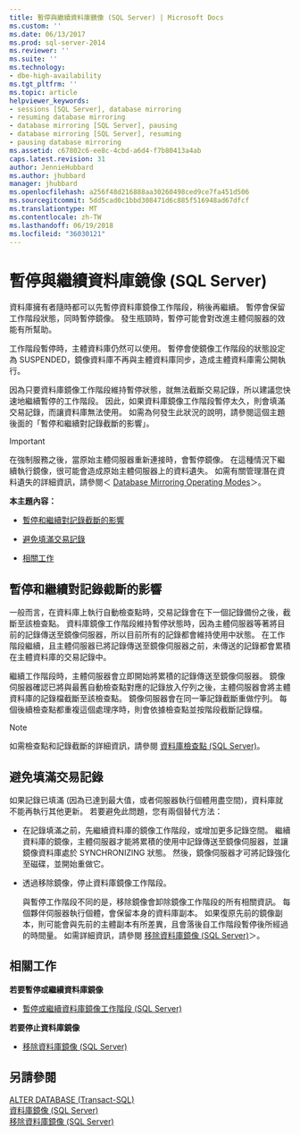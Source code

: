 ```yaml
---
title: 暫停與繼續資料庫鏡像 (SQL Server) | Microsoft Docs
ms.custom: ''
ms.date: 06/13/2017
ms.prod: sql-server-2014
ms.reviewer: ''
ms.suite: ''
ms.technology:
- dbe-high-availability
ms.tgt_pltfrm: ''
ms.topic: article
helpviewer_keywords:
- sessions [SQL Server], database mirroring
- resuming database mirroring
- database mirroring [SQL Server], pausing
- database mirroring [SQL Server], resuming
- pausing database mirroring
ms.assetid: c67802c6-ee8c-4cbd-a6d4-f7b80413a4ab
caps.latest.revision: 31
author: JennieHubbard
ms.author: jhubbard
manager: jhubbard
ms.openlocfilehash: a256f48d216888aa30260498ced9ce7fa451d506
ms.sourcegitcommit: 5dd5cad0c1bbd308471d6c885f516948ad67dfcf
ms.translationtype: MT
ms.contentlocale: zh-TW
ms.lasthandoff: 06/19/2018
ms.locfileid: "36030121"
---
```

# <a name="pausing-and-resuming-database-mirroring-sql-server"></a>暫停與繼續資料庫鏡像 (SQL Server)
  資料庫擁有者隨時都可以先暫停資料庫鏡像工作階段，稍後再繼續。 暫停會保留工作階段狀態，同時暫停鏡像。 發生瓶頸時，暫停可能會對改進主體伺服器的效能有所幫助。  
  
 工作階段暫停時，主體資料庫仍然可以使用。 暫停會使鏡像工作階段的狀態設定為 SUSPENDED，鏡像資料庫不再與主體資料庫同步，造成主體資料庫需公開執行。  
  
 因為只要資料庫鏡像工作階段維持暫停狀態，就無法截斷交易記錄，所以建議您快速地繼續暫停的工作階段。 因此，如果資料庫鏡像工作階段暫停太久，則會填滿交易記錄，而讓資料庫無法使用。 如需為何發生此狀況的說明，請參閱這個主題後面的「暫停和繼續對記錄截斷的影響」。  
  
> [!IMPORTANT]  
>  在強制服務之後，當原始主體伺服器重新連接時，會暫停鏡像。 在這種情況下繼續執行鏡像，很可能會造成原始主體伺服器上的資料遺失。 如需有關管理潛在資料遺失的詳細資訊，請參閱＜ [Database Mirroring Operating Modes](database-mirroring-operating-modes.md)＞。  
  
 **本主題內容：**  
  
-   [暫停和繼續對記錄截斷的影響](#EffectOnLogTrunc)  
  
-   [避免填滿交易記錄](#AvoidFullLog)  
  
-   [相關工作](#RelatedTasks)  
  
##  <a name="EffectOnLogTrunc"></a> 暫停和繼續對記錄截斷的影響  
 一般而言，在資料庫上執行自動檢查點時，交易記錄會在下一個記錄備份之後，截斷至該檢查點。 資料庫鏡像工作階段維持暫停狀態時，因為主體伺服器等著將目前的記錄傳送至鏡像伺服器，所以目前所有的記錄都會維持使用中狀態。 在工作階段繼續，且主體伺服器已將記錄傳送至鏡像伺服器之前，未傳送的記錄都會累積在主體資料庫的交易記錄中。  
  
 繼續工作階段時，主體伺服器會立即開始將累積的記錄傳送至鏡像伺服器。 鏡像伺服器確認已將與最舊自動檢查點對應的記錄放入佇列之後，主體伺服器會將主體資料庫的記錄檔截斷至該檢查點。 鏡像伺服器會在同一筆記錄截斷重做佇列。 每個後續檢查點都重複這個處理序時，則會依據檢查點並按階段截斷記錄檔。  
  
> [!NOTE]  
>  如需檢查點和記錄截斷的詳細資訊，請參閱 [資料庫檢查點 &#40;SQL Server&#41;](../../relational-databases/logs/database-checkpoints-sql-server.md)。  
  
##  <a name="AvoidFullLog"></a> 避免填滿交易記錄  
 如果記錄已填滿 (因為已達到最大值，或者伺服器執行個體用盡空間)，資料庫就不能再執行其他更新。 若要避免此問題，您有兩個替代方法：  
  
-   在記錄填滿之前，先繼續資料庫的鏡像工作階段，或增加更多記錄空間。 繼續資料庫的鏡像，主體伺服器才能將累積的使用中記錄傳送至鏡像伺服器，並讓鏡像資料庫處於 SYNCHRONIZING 狀態。 然後，鏡像伺服器才可將記錄強化至磁碟，並開始重做它。  
  
-   透過移除鏡像，停止資料庫鏡像工作階段。  
  
     與暫停工作階段不同的是，移除鏡像會卸除鏡像工作階段的所有相關資訊。 每個夥伴伺服器執行個體，會保留本身的資料庫副本。 如果復原先前的鏡像副本，則可能會與先前的主體副本有所差異，且會落後自工作階段暫停後所經過的時間量。 如需詳細資訊，請參閱 [移除資料庫鏡像 &#40;SQL Server&#41;](database-mirroring-sql-server.md)＞。  
  
##  <a name="RelatedTasks"></a> 相關工作  
 **若要暫停或繼續資料庫鏡像**  
  
-   [暫停或繼續資料庫鏡像工作階段 &#40;SQL Server&#41;](pause-or-resume-a-database-mirroring-session-sql-server.md)  
  
 **若要停止資料庫鏡像**  
  
-   [移除資料庫鏡像 &#40;SQL Server&#41;](remove-database-mirroring-sql-server.md)  
  
## <a name="see-also"></a>另請參閱  
 [ALTER DATABASE &#40;Transact-SQL&#41;](/sql/t-sql/statements/alter-database-transact-sql)   
 [資料庫鏡像 &#40;SQL Server&#41;](database-mirroring-sql-server.md)   
 [移除資料庫鏡像 &#40;SQL Server&#41;](database-mirroring-sql-server.md)  
  
  
